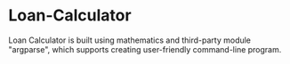# Loan-Calculator
Loan Calculator is built using mathematics and third-party module "argparse", which supports creating user-friendly command-line program.
